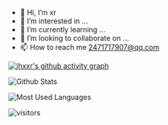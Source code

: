 
- 👋 Hi, I’m xr
- 👀 I’m interested in ...
- 🌱 I’m currently learning ...
- 💞️ I’m looking to collaborate on ...
- 📫 How to reach me 2471717907@qq.com   

[![jhxxr's github activity graph](https://activity-graph.herokuapp.com/graph?username=jhxxr&theme=dracula)](https://github.com/ashutosh00710/github-readme-activity-graph)

![Github Stats](https://github-readme-stats.vercel.app/api?username=jhxxr&show_icons=true&theme=dark&count_private=true)

![Most Used Languages](https://github-readme-stats.vercel.app/api/top-langs/?username=jhxxr&theme=dark&layout=compact)

![visitors](https://visitor-badge.glitch.me/badge?page_id=jhxxr&left_color=green&right_color=red)

